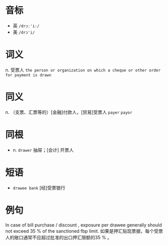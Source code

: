 # 音标

- 英 `/drɔː'iː/`
- 美 `/drɔ'i/`

# 词义

n. 受票人
`the person or organization on which a cheque or other order for payment is drawn `

# 同义

n. （支票、汇票等的）[金融]付款人，[贸易]受票人
`payer` `payor`

# 同根

- n. `drawer` 抽屉；[会计] 开票人

# 短语

- `drawee bank` [经]受票银行

# 例句

In case of bill purchase / discount , exposure per drawee generally should not exceed 35 % of the sanctioned fbp limit.
如果是押汇贴现票据，每个受票人的敞口通常不应超过批准的出口押汇限额的35 % 。


